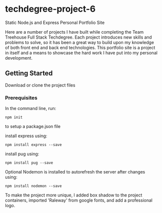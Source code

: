 # techdegree-project-6

Static Node.js and Express Personal Portfolio Site

Here are a number of projects I have built while completing the Team Treehouse Full Stack Techdegree. Each project introduces new skills and problems to solve, so it has been a great way to build upon my knowledge of both front end and back end technologies. This portfolio site is a project in itself and a means to showcase the hard work I have put into my personal development.

## Getting Started

Download or clone the project files

### Prerequisites

In the command line, run: 
``` 
npm init 
```
to setup a package.json file

install express using: 
```
npm install express --save
```
install pug using: 
```
npm install pug --save
```
Optional
 Nodemon is installed to autorefresh the server after changes using:
 ```
 npm install nodemon --save
```
To make the project more unique, I added box shadow to the project containers, imported 'Raleway' from google fonts, and add a professional logo.

 

 
